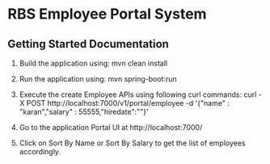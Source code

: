# RBS Employee Portal System

## Getting Started Documentation
1. Build the application using:
    mvn clean install
    
2. Run the application using:
    mvn spring-boot:run
    
3. Execute the create Employee APIs using following curl commands:
    curl -X POST http://localhost:7000/v1/portal/employee -d '{"name" : "karan","salary" : 55555,"hiredate":""}'
    
4. Go to the application Portal UI at
    http://localhost:7000/
    
    
5. Click on Sort By Name or Sort By Salary to get the list of employees accordingly.

